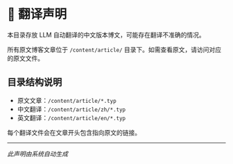 # 📝 翻译声明

本目录存放 LLM 自动翻译的中文版本博文，可能存在翻译不准确的情况。

所有原文博客文章位于 `/content/article/` 目录下。如需查看原文，请访问对应的原文文件。

## 目录结构说明

- 原文文章：`/content/article/*.typ`
- 中文翻译：`/content/article/zh/*.typ`
- 英文翻译：`/content/article/en/*.typ`

每个翻译文件会在文章开头包含指向原文的链接。

---

*此声明由系统自动生成*